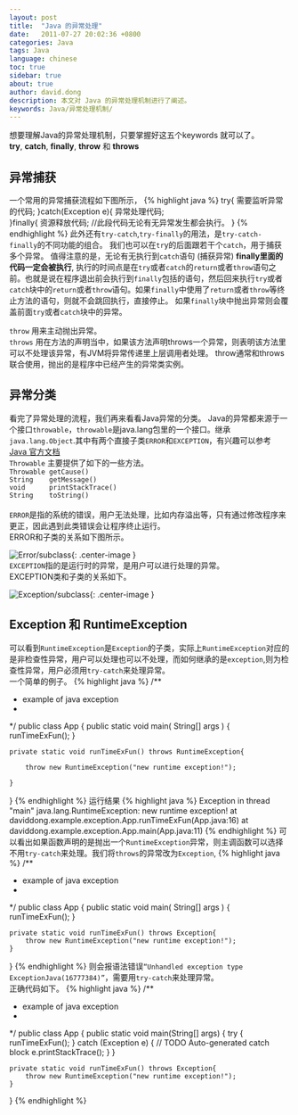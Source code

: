 ```yaml
---
layout: post
title:  "Java 的异常处理"
date:   2011-07-27 20:02:36 +0800
categories: Java
tags: Java
language: chinese
toc: true
sidebar: true
about: true
author: david.dong
description: 本文对 Java 的异常处理机制进行了阐述。
keywords: Java/异常处理机制/
---
```

想要理解Java的异常处理机制，只要掌握好这五个keywords 就可以了。   
**try**, **catch**, **finally**, **throw** 和 **throws** <br>

## 异常捕获
一个常用的异常捕获流程如下图所示，
{% highlight java %}
try{
    需要监听异常的代码;
}catch(Exception e){
    异常处理代码;   
}finally{
    资源释放代码; //此段代码无论有无异常发生都会执行。
}
{% endhighlight %}
此外还有`try-catch`,`try-finally`的用法，是`try-catch-finally`的不同功能的组合。
我们也可以在`tr`y的后面跟若干个`catch`，用于捕获多个异常。
值得注意的是，无论有无执行到`catch`语句 (捕获异常) **finally里面的代码一定会被执行**, 执行的时间点是在`try`或者`catch`的`return`或者`throw`语句之前。也就是说在程序退出前会执行到`finally`包括的语句，然后回来执行`try`或者`catch`块中的`return`或者`throw`语句。如果`finally`中使用了`return`或者`throw`等终止方法的语句，则就不会跳回执行，直接停止。
如果`finally`块中抛出异常则会覆盖前面`try`或者`catch`块中的异常。

`throw` 用来主动抛出异常。<br>
`throws` 用在方法的声明当中，如果该方法声明throws一个异常，则表明该方法里可以不处理该异常，有JVM将异常传递里上层调用者处理。
throw通常和throws联合使用，抛出的是程序中已经产生的异常类实例。

## 异常分类
看完了异常处理的流程，我们再来看看Java异常的分类。
Java的异常都来源于一个接口`throwable`，`throwable`是java.lang包里的一个接口。继承`java.lang.Object`.其中有两个直接子类`ERROR`和`EXCEPTION`，有兴趣可以参考 [Java 官方文档](https://docs.oracle.com/javase/8/docs/api/)<br>
`Throwable` 主要提供了如下的一些方法。<br>
`Throwable getCause()`<br>
`String    getMessage()`<br>
`void      printStackTrace()`<br>
`String    toString()`<br>
<br>
`ERROR`是指的系统的错误，用户无法处理，比如内存溢出等，只有通过修改程序来更正，因此遇到此类错误会让程序终止运行。<br>
ERROR和子类的关系如下图所示。<br>

![Error/subclass]({{site.cdn_baseurl}}/assets/image/java-throwable-error.png){: .center-image }<br>
`EXCEPTION`指的是运行时的异常，是用户可以进行处理的异常。<br>
EXCEPTION类和子类的关系如下。<br>

![Exception/subclass]({{site.cdn_baseurl}}/assets/image/java-throwable-exception.png){: .center-image }<br>
## Exception 和 RuntimeException
可以看到`RuntimeException`是`Exception`的子类，实际上`RuntimeException`对应的是非检查性异常，用户可以处理也可以不处理，而如何继承的是`exception`,则为检查性异常，用户必须用`try-catch`来处理异常。<br>
一个简单的例子。
{% highlight java %}
/**
 * example of java exception
 *
 */
public class App 
{
    public static void main( String[] args )
    {
        runTimeExFun();
    }

    private static void runTimeExFun() throws RuntimeException{

        throw new RuntimeException("new runtime exception!");
        
    }
}
{% endhighlight %}
运行结果
{% highlight java %}
Exception in thread "main" java.lang.RuntimeException: new runtime exception!
        at daviddong.example.exception.App.runTimeExFun(App.java:16)
        at daviddong.example.exception.App.main(App.java:11)
{% endhighlight %}
可以看出如果函数声明的是抛出一个`RuntimeException`异常，则主调函数可以选择不用`try-catch`来处理。我们将`throws`的异常改为`Exception`,
{% highlight java %}
/**
 * example of java exception
 *
 */
public class App 
{
    public static void main( String[] args )
    {
        runTimeExFun();
    }

    private static void runTimeExFun() throws Exception{
        throw new RuntimeException("new runtime exception!");
    }
}
{% endhighlight %}
则会报语法错误`“Unhandled exception type ExceptionJava(16777384)”`，需要用`try-catch`来处理异常。<br>
正确代码如下。
{% highlight java %}
/**
 * example of java exception
 *
 */
public class App {
    public static void main(String[] args) {
        try {
            runTimeExFun();
        } catch (Exception e) {
            // TODO Auto-generated catch block
            e.printStackTrace();
        }
    }

    private static void runTimeExFun() throws Exception{
        throw new RuntimeException("new runtime exception!");
    }
}
{% endhighlight %}
